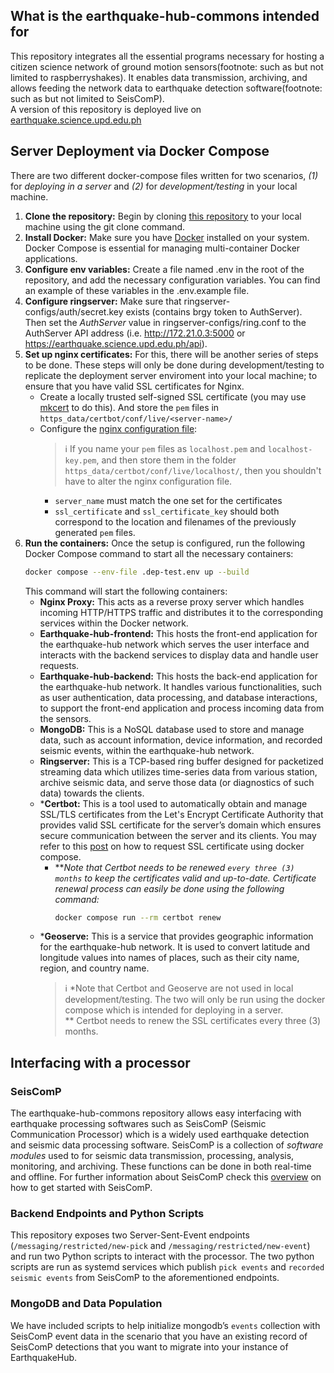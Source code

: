 ## What is the earthquake-hub-commons intended for
This repository integrates all the essential programs necessary for hosting a citizen science network of ground motion sensors(footnote: such as but not limited to raspberryshakes). It enables data transmission, archiving, and allows feeding the network data to earthquake detection software(footnote: such as but not limited to SeisComP).  
A version of this repository is deployed live on [earthquake.science.upd.edu.ph](https://earthquake.science.upd.edu.ph)

## Server Deployment via Docker Compose
There are two different docker-compose files written for two scenarios, *(1)* for *deploying in a server* and *(2)* for *development/testing* in your local machine.
1. **Clone the repository:** Begin by cloning [this repository](https://github.com/UPRI-earthquake/earthquake-hub-commons.git) to your local machine using the git clone command.
2. **Install Docker:** Make sure you have [Docker](https://docs.docker.com/get-docker/) installed on your system. Docker Compose is essential for managing multi-container Docker applications.
3. **Configure env variables:** Create a file named .env in the root of the repository, and add the necessary configuration variables. You can find an example of these variables in the .env.example file.
4. **Configure ringserver:** Make sure that ringserver-configs/auth/secret.key exists (contains brgy token to AuthServer). Then set the *AuthServer* value in ringserver-configs/ring.conf to the AuthServer API address (i.e. http://172.21.0.3:5000 or https://earthquake.science.upd.edu.ph/api).
5. **Set up nginx certificates:** For this, there will be another series of steps to be done. These steps will only be done during development/testing to replicate the deployment server enviroment into your local machine; to ensure that you have valid SSL certificates for Nginx.
    - Create a locally trusted self-signed SSL certificate (you may use [mkcert](https://www.howtoforge.com/how-to-create-locally-trusted-ssl-certificates-with-mkcert-on-ubuntu/) to do this). And store the `pem` files in `https_data/certbot/conf/live/<server-name>/` 
    - Configure the [nginx configuration file](https_data/nginx.dep-test.d/nginx.dep-test.conf):
        > ℹ️ If you name your `pem` files as `localhost.pem` and `localhost-key.pem`, and then store them in the folder `https_data/certbot/conf/live/localhost/`, then you shouldn't have to alter the nginx configuration file.
        * `server_name` must match the one set for the certificates
        * `ssl_certificate` and `ssl_certificate_key` should both correspond to the location and filenames of the previously generated `pem` files.
6. **Run the containers:** Once the setup is configured, run the following Docker Compose command to start all the necessary containers:
    ```bash
    docker compose --env-file .dep-test.env up --build
    ```
    This command will start the following containers:
    - **Nginx Proxy:** This acts as a reverse proxy server which handles incoming HTTP/HTTPS traffic and distributes it to the corresponding services within the Docker network.
    - **Earthquake-hub-frontend:** This hosts the front-end application for the earthquake-hub network which serves the user interface and interacts with the backend services to display data and handle user requests.
    - **Earthquake-hub-backend:** This hosts the back-end application for the earthquake-hub network. It handles various functionalities, such as user authentication, data processing, and database interactions, to support the front-end application and process incoming data from the sensors.
    - **MongoDB:** This is a NoSQL database used to store and manage data, such as account information, device information, and recorded seismic events, within the earthquake-hub network.
    - **Ringserver:** This is a TCP-based ring buffer designed for packetized streaming data which utilizes time-series data from various station, archive seismic data, and serve those data (or diagnostics of such data) towards the clients.
    - ***Certbot:** This is a tool used to automatically obtain and manage SSL/TLS certificates from the Let's Encrypt Certificate Authority that provides valid SSL certificate for the server’s domain which ensures secure communication between the server and its clients. You may refer to this [post](https://mindsers.blog/post/https-using-nginx-certbot-docker/) on how to request SSL certificate using docker compose.  
      - ***Note that Certbot needs to be renewed `every three (3) months` to keep the certificates valid and up-to-date. Certificate renewal process can easily be done using the following command:*
        ```bash
        docker compose run --rm certbot renew
        ```
    - ***Geoserve:** This is a service that provides geographic information for the earthquake-hub network. It is used to convert latitude and longitude values into names of places, such as their city name, region, and country name.
        > ℹ️ *Note that Certbot and Geoserve are not used in local development/testing. The two will only be run using the docker compose which is intended for deploying in a server.  
        ** Certbot needs to renew the SSL certificates every three (3) months.

## Interfacing with a processor
### SeisComP
The earthquake-hub-commons repository allows easy interfacing with earthquake processing softwares such as SeisComP (Seismic Communication Processor) which is a widely used earthquake detection  and seismic data processing software. 
SeisComP is a collection of *software modules* used to for seismic data transmission, processing, analysis, monitoring, and archiving. These functions can be done in both real-time and offline. 
For further information about SeisComP check this [overview](https://www.seiscomp.de/doc/index.html) on how to get started with SeisComP.

### Backend Endpoints and Python Scripts 
This repository exposes two Server-Sent-Event endpoints (`/messaging/restricted/new-pick` and `/messaging/restricted/new-event`) and run two Python scripts to interact with the processor. The two python scripts are run as systemd services which publish `pick events` and `recorded seismic events` from SeisComP to the aforementioned endpoints.

### MongoDB and Data Population
We have included scripts to help initialize mongodb’s `events` collection with SeisComP event data in the scenario that you have an existing record of SeisComP detections that you want to migrate into your instance of EarthquakeHub.
